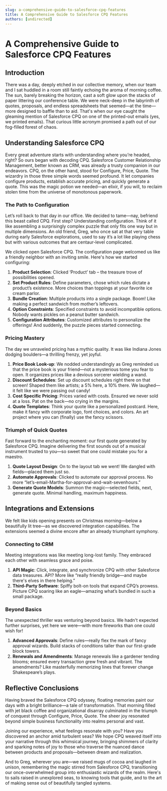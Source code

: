 ```yaml
---
slug: a-comprehensive-guide-to-salesforce-cpq-features
title: A Comprehensive Guide to Salesforce CPQ Features
authors: [undirected]
---
```



# A Comprehensive Guide to Salesforce CPQ Features

## Introduction

There was a day, deeply etched in our collective memory, when our team and I sat huddled in a room still faintly echoing the aroma of morning coffee. The sun, barely breaking the horizon, cast a soft glow upon the stacks of paper littering our conference table. We were neck-deep in the labyrinth of quotes, proposals, and endless spreadsheets that seemed—at the time—more designed to baffle than to aid. That's when our eye caught the gleaming mention of Salesforce CPQ on one of the printed-out emails (yes, we printed emails). That curious little acronym promised a path out of our fog-filled forest of chaos.

## Understanding Salesforce CPQ

Every great adventure starts with understanding where you’re headed, right? So ours began with decoding CPQ. Salesforce Customer Relationship Management, better known as CRM, was already a trusty companion in our endeavors. CPQ, on the other hand, stood for Configure, Price, Quote. The wizardry in those three simple words seemed profound. It let companies configure products, establish accurate pricing, and quickly generate a quote. This was the magic potion we needed—an elixir, if you will, to reclaim stolen time from the universe of monotonous paperwork.

### The Path to Configuration

Let’s roll back to that day in our office. We decided to tame—nay, befriend this beast called CPQ. First step? Understanding configuration. Think of it like assembling a surprisingly complex puzzle that only fits one way but in multiple dimensions. An old friend, Greg, who once sat at that very table during early Salesforce explorations, used to say it’s a lot like playing chess but with various outcomes that are centaur-level complicated.

We clicked open Salesforce CPQ. The configuration page welcomed us like a friendly neighbor with an inviting smile. Here's how we started configuring:

1. **Product Selection**: Clicked ‘Product’ tab – the treasure trove of possibilities opened.
2. **Set Product Rules**: Define parameters, chose which rules dictate a product’s existence. More choices than toppings at your favorite ice cream parlor.
3. **Bundle Creation**: Multiple products into a single package. Boom! Like making a perfect sandwich from mother’s leftovers.
4. **Option Constraints**: Specified constraints to avoid incompatible options. Nobody wants pickles on a peanut butter sandwich.
5. **Configuration Attributes**: Customized attributes to personalize the offerings! And suddenly, the puzzle pieces started connecting.

### Pricing Mastery

The day we unraveled pricing has a mythic quality. It was like Indiana Jones dodging boulders—a thrilling frenzy, yet joyful.

1. **Price Book Look-up**: We nodded understandingly as Greg reminded us that the price book is your friend—not a mysterious tome you fear to open. It organizes prices like a devious sorcerer wielding a wand.
2. **Discount Schedules**: Set up discount schedules right there on that screen! Shaped them like artists; a 5% here, a 10% there. We laughed—it felt like we were passing out candy!
3. **Cost Specific Pricing**: Prices varied with costs. Ensured we never sold at a loss. Pat on the back—no crying in the margins.
4. **Quote Templates**: Think your quote like a personalized postcard. Here, make it fancy with corporate logo, font choices, and colors. An art project where you can (finally) use the fancy scissors.
   
### Triumph of Quick Quotes

Fast forward to the enchanting moment: our first quote generated by Salesforce CPQ. Imagine delivering the first sounds out of a musical instrument trusted to you—so sweet that one could mistake you for a maestro.

1. **Quote Layout Design**: On to the layout tab we went! We dangled with fields—placed them just so.
2. **Automate Approvals**: Clicked to automate our approval process. No more “let’s-email-Martha-for-approval-and-wait-sevenhours.”
3. **Generate Quote Models**: Summon the magic—selected fields, next, generate quote. Minimal handling, maximum happiness.

## Integrations and Extensions

We felt like kids opening presents on Christmas morning—below a beautifully lit tree—as we discovered integration capabilities. The extensions seemed a divine encore after an already triumphant symphony.

### Connecting to CRM

Meeting integrations was like meeting long-lost family. They embraced each other with seamless grace and poise.

1. **API Magic**: Click, integrate, and synchronize CPQ with other Salesforce data treasures. API? More like “really friendly bridge—and maybe there's elves in there helping.”
2. **Third-Party Software**: Spiffy bolt-on tools that expand CPQ’s prowess. Picture CPQ soaring like an eagle—amazing what’s bundled in such a small package.

### Beyond Basics

The unexpected thriller was venturing beyond basics. We hadn't expected further surprises, yet here we were—with more fireworks than one could wish for!

1. **Advanced Approvals**: Define rules—really flex the mark of fancy approval wizards. Build stacks of conditions taller than our first-grade block towers.
2. **Renewals and Amendments**: Manage renewals like a gardener tending blooms; ensured every transaction grew fresh and vibrant. The amendments? Like masterfully memorizing lines that forever change Shakespeare’s plays.

## Reflective Conclusions

Having braved the Salesforce CPQ odyssey, floating memories paint our days with a bright brilliance—a tale of transformation. That morning filled with jet black coffee and organizational disarray culminated in the triumph of conquest through Configure, Price, Quote. The sheer joy resonated beyond simple business functionality into realms personal and vast. 

Joining our experience, what feelings resonate with you? Have you discovered an anchor amid turbulent seas? We hope CPQ weaved itself into your narrative through this whimsical journey, bringing shimmers of clarity and sparking notes of joy to those who traverse the nuanced dance between products and proposals—between dream and realization.

And to Greg, wherever you are—we raised mugs of cocoa and laughed in unison, remembering the magic stirred from Salesforce CPQ, transitioning our once-overwhelmed group into enthusiastic wizards of the realm. Here's to sails raised in unexplored seas, to knowing tools that guide, and to the art of making sense out of beautifully tangled systems.